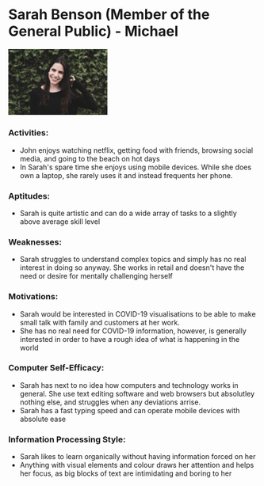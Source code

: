 # Sarah Benson (Member of the General Public) - Michael
<img src="/Images/Personas/Sarah.jpg" width="200">

### Activities:
- John enjoys watching netflix, getting food with friends, browsing social media, and going to the beach on hot days
- In Sarah's spare time she enjoys using mobile devices. While she does own a laptop, she rarely uses it and instead frequents her phone.

### Aptitudes:
- Sarah is quite artistic and can do a wide array of tasks to a slightly above average skill level

### Weaknesses:
- Sarah struggles to understand complex topics and simply has no real interest in doing so anyway. She works in retail and doesn't have the need or desire for mentally challenging herself

### Motivations:
- Sarah would be interested in COVID-19 visualisations to be able to make small talk with family and customers at her work. 
- She has no real need for COVID-19 information, however, is generally interested in order to have a rough idea of what is happening in the world

### Computer Self-Efficacy:
- Sarah has next to no idea how computers and technology works in general. She use text editing software and web browsers but absolutley nothing else, and struggles when any deviations arrise.
- Sarah has a fast typing speed and can operate mobile devices with absolute ease

### Information Processing Style:
- Sarah likes to learn organically without having information forced on her
- Anything with visual elements and colour draws her attention and helps her focus, as big blocks of text are intimidating and boring to her
